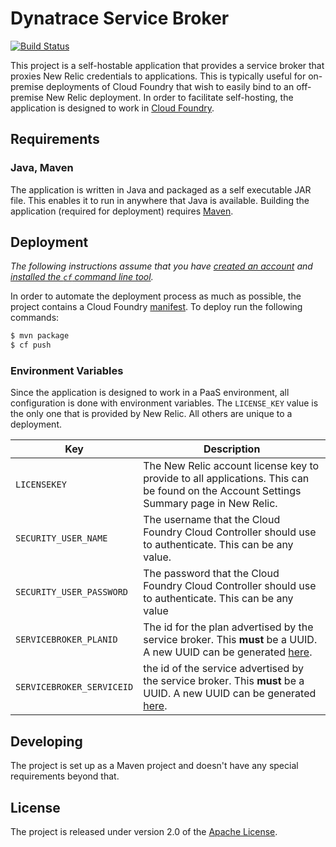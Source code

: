 # Dynatrace Service Broker
[![Build Status](https://travis-ci.org/nebhale/new-relic-service-broker.svg?branch=master)](https://travis-ci.org/nebhale/new-relic-service-broker)

This project is a self-hostable application that provides a service broker that proxies New Relic credentials to applications.  This is typically useful for on-premise deployments of Cloud Foundry that wish to easily bind to an off-premise New Relic deployment.  In order to facilitate self-hosting, the application is designed to work in [Cloud Foundry][p].

## Requirements

### Java, Maven
The application is written in Java and packaged as a self executable JAR file.  This enables it to run in anywhere that Java is available.  Building the application (required for deployment) requires [Maven][v].

## Deployment
_The following instructions assume that you have [created an account][c] and [installed the `cf` command line tool][l]._

In order to automate the deployment process as much as possible, the project contains a Cloud Foundry [manifest][m].  To deploy run the following commands:

```bash
$ mvn package
$ cf push
```

### Environment Variables
Since the application is designed to work in a PaaS environment, all configuration is done with environment variables.  The `LICENSE_KEY` value is the only one that is provided by New Relic.  All others are unique to a deployment.

| Key | Description
| --- | -----------
| `LICENSEKEY` | The New Relic account license key to provide to all applications.  This can be found on the Account Settings Summary page in New Relic.
| `SECURITY_USER_NAME` | The username that the Cloud Foundry Cloud Controller should use to authenticate.  This can be any value.
| `SECURITY_USER_PASSWORD` | The password that the Cloud Foundry Cloud Controller should use to authenticate.  This can be any value
| `SERVICEBROKER_PLANID` | The id for the plan advertised by the service broker.  This **must** be a UUID.  A new UUID can be generated [here][u].
| `SERVICEBROKER_SERVICEID` | the id of the service advertised by the service broker.  This **must** be a UUID.  A new UUID can be generated [here][u].

## Developing
The project is set up as a Maven project and doesn't have any special requirements beyond that.


## License
The project is released under version 2.0 of the [Apache License][a].

[a]: http://www.apache.org/licenses/LICENSE-2.0
[c]: http://docs.cloudfoundry.com/docs/dotcom/getting-started.html#signup
[l]: http://docs.cloudfoundry.com/docs/dotcom/getting-started.html#install-cf
[m]: manifest.yml
[p]: http://run.pivotal.io
[u]: http://www.famkruithof.net/uuid/uuidgen
[v]: http://maven.apache.org
